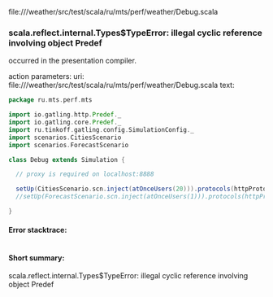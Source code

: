 file://<WORKSPACE>/weather/src/test/scala/ru/mts/perf/weather/Debug.scala
### scala.reflect.internal.Types$TypeError: illegal cyclic reference involving object Predef

occurred in the presentation compiler.

action parameters:
uri: file://<WORKSPACE>/weather/src/test/scala/ru/mts/perf/weather/Debug.scala
text:
```scala
package ru.mts.perf.mts

import io.gatling.http.Predef._
import io.gatling.core.Predef._
import ru.tinkoff.gatling.config.SimulationConfig._
import scenarios.CitiesScenario
import scenarios.ForecastScenario

class Debug extends Simulation {

  // proxy is required on localhost:8888

  setUp(CitiesScenario.scn.inject(atOnceUsers(20))).protocols(httpProtocol).maxDuration(testDuration)
  //setUp(ForecastScenario.scn.inject(atOnceUsers(1))).protocols(httpProtocol).maxDuration(testDuration)

}

```



#### Error stacktrace:

```

```
#### Short summary: 

scala.reflect.internal.Types$TypeError: illegal cyclic reference involving object Predef